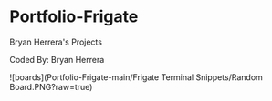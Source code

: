 # Portfolio-Frigate

Bryan Herrera's Projects

Coded By: Bryan Herrera

![boards](Portfolio-Frigate-main/Frigate Terminal Snippets/Random Board.PNG?raw=true)
